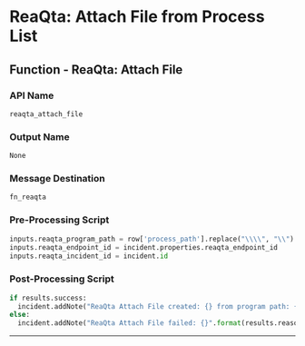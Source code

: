 <!--
    DO NOT MANUALLY EDIT THIS FILE
    THIS FILE IS AUTOMATICALLY GENERATED WITH resilient-sdk codegen
-->

# ReaQta: Attach File from Process List

## Function - ReaQta: Attach File

### API Name
`reaqta_attach_file`

### Output Name
`None`

### Message Destination
`fn_reaqta`

### Pre-Processing Script
```python
inputs.reaqta_program_path = row['process_path'].replace("\\\\", "\\")
inputs.reaqta_endpoint_id = incident.properties.reaqta_endpoint_id
inputs.reaqta_incident_id = incident.id
```

### Post-Processing Script
```python
if results.success:
  incident.addNote("ReaQta Attach File created: {} from program path: {}".format(results.content['name'], results.inputs['reaqta_program_path']))
else:
  incident.addNote("ReaQta Attach File failed: {}".format(results.reason))
```

---

